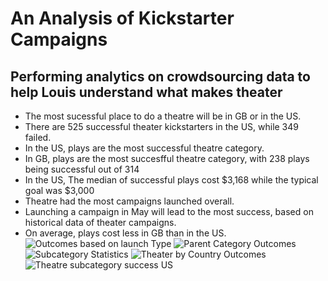 # An Analysis of Kickstarter Campaigns 
## Performing analytics on crowdsourcing data to help Louis understand what makes theater 
* The most sucessful place to do a theatre will be in GB or in the US.
* There are 525 successful theater kickstarters in the US, while 349 failed. 
* In the US, plays are the most successful theatre category.
* In GB, plays are the most succesfful theatre category, with 238 plays being successful out of 314
* In the US, The median of successful plays cost $3,168 while the typical goal was $3,000
* Theatre had the most campaigns launched overall.
* Launching a campaign in May will lead to the most success, based on historical data of theater campaigns. 
* On average, plays cost less in GB than in the US. 
![Outcomes based on launch Type](https://user-images.githubusercontent.com/88689043/129945047-e0a63d91-3b14-4f4c-8d84-ffad93267ecd.png)
![Parent Category Outcomes](https://user-images.githubusercontent.com/88689043/129945085-29dd3271-5ecf-47e5-ae27-abf94c6aa13f.PNG)
![Subcategory Statistics](https://user-images.githubusercontent.com/88689043/129945095-8e353da4-27d8-4a57-be13-6aefd42cfcf3.png)
![Theater by Country Outcomes](https://user-images.githubusercontent.com/88689043/129945113-a78825f1-c330-4c2e-8bca-dec3d62a0f99.png)
![Theatre subcategory success US](https://user-images.githubusercontent.com/88689043/129945121-2c3032f5-83d0-4462-973e-a794729ec1fc.png)


